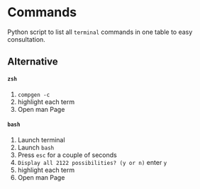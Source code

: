 # Commands

Python script to list all `terminal` commands in one table to easy consultation.

## Alternative

#### `zsh`

1. `compgen -c`
2. highlight each term
3. Open man Page


#### `bash`

1. Launch terminal
3. Launch `bash`
4. Press `esc` for a couple of seconds 
5. `Display all 2122 possibilities? (y or n)` enter `y`
6. highlight each term
7. Open man Page